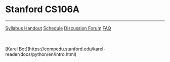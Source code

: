 # Stanford CS106A
---

[Syllabus Handout](https://compedu.stanford.edu/codeinplace/v1/#/handout/info)
[Schedule](https://compedu.stanford.edu/codeinplace/v1/#/course/schedule)
[Discussion Forum](https://us.edstem.org/courses/490/discussion/)
[FAQ](https://codeinplace2020.github.io/faqs/coursefaqs.html)



<br>
<br>
[Karel Bot](https://compedu.stanford.edu/karel-reader/docs/python/en/intro.html)
